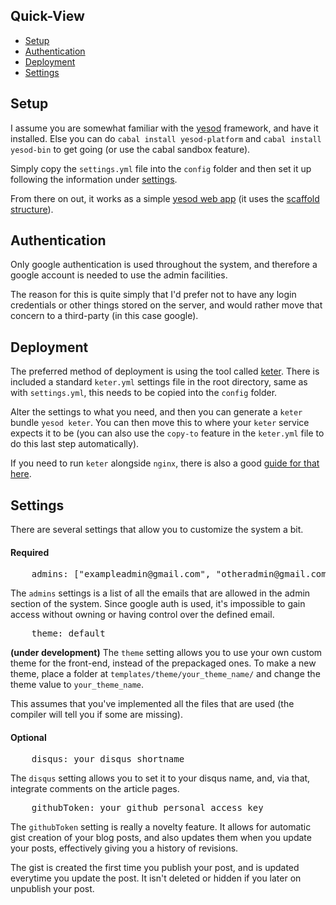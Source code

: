 ## Quick-View

* [Setup](#setup)
* [Authentication](#authentication)
* [Deployment](#deployment)
* [Settings](#settings)


## Setup
I assume you are somewhat familiar with the [yesod](http://www.yesodweb.com) framework, and have it installed. Else you can do `cabal install yesod-platform` and `cabal install yesod-bin` to get going (or use the cabal sandbox feature).

Simply copy the `settings.yml` file into the `config` folder and then set it up following the information under [settings](#settings).

From there on out, it works as a simple [yesod web app](http://www.yesodweb.com) (it uses the [scaffold structure](http://www.yesodweb.com/book/scaffolding-and-the-site-template)).

## Authentication
Only google authentication is used throughout the system, and therefore a google account is needed to use the admin facilities.

The reason for this is quite simply that I'd prefer not to have any login credentials or other things stored on the server, and would rather move that concern to a third-party (in this case google).

## Deployment
The preferred method of deployment is using the tool called [keter](https://github.com/snoyberg/keter). There is included a standard `keter.yml` settings file in the root directory, same as with `settings.yml`, this needs to be copied into the `config` folder. 

Alter the settings to what you need, and then you can generate a `keter` bundle `yesod keter`. You can then move this to where your `keter` service expects it to be (you can also use the `copy-to` feature in the `keter.yml` file to do this last step automatically).

If you need to run `keter` alongside `nginx`, there is also a good  [guide for that here](https://github.com/yesodweb/yesod/wiki/Deploying-via-Keter-alongside-Nginx).

## Settings
There are several settings that allow you to customize the system a bit.

#### Required 
<pre>
    admins: ["exampleadmin@gmail.com", "otheradmin@gmail.com"]
</pre>
The `admins` settings is a list of all the emails that are allowed in the admin section of the system. Since google auth is used, it's impossible to gain access without owning or having control over the defined email.


<pre>
    theme: default
</pre>
__(under development)__ The `theme` setting allows you to use your own custom theme for the front-end, instead of the prepackaged ones. To make a new theme, place a folder at `templates/theme/your_theme_name/` and change the theme value to `your_theme_name`. 

This assumes that you've implemented all the files that are used (the compiler will tell you if some are missing).


#### Optional 
<pre>
    disqus: your_disqus_shortname
</pre>
The `disqus` setting allows you to set it to your disqus name, and, via that, integrate comments on the article pages.


<pre>
    githubToken: your_github_personal_access_key
</pre>
The `githubToken` setting is really a novelty feature. It allows for automatic gist creation of your blog posts, and also updates them when you update your posts, effectively giving you a history of revisions. 

The gist is created the first time you publish your post, and is updated everytime you update the post. It isn't deleted or hidden if you later on unpublish your post.